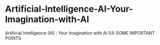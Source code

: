 # Artificial-Intelligence-AI-Your-Imagination-with-AI
Artificial Intelligence (AI) : Your Imagination with AI (U)
SOME IMPORTANT POINTS
